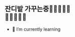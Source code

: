 ## 잔디밭 가꾸는중👩🏻‍🌾👩‍🌾<br> 🌷🌹🌻🍄🌳

- 🌱 I’m currently learning
<!--
**hyeonn/hyeonn** is a ✨ _special_ ✨ repository because its `README.md` (this file) appears on your GitHub profile.

Here are some ideas to get you started:

- 🔭 I’m currently working on ...
- 🌱 I’m currently learning ...
- 👯 I’m looking to collaborate on ...
- 🤔 I’m looking for help with ...
- 💬 Ask me about ...
- 📫 How to reach me: ...
- 😄 Pronouns: ...
- ⚡ Fun fact: ...
-->
